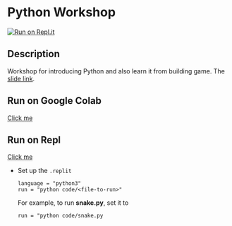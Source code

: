 # Python Workshop

[![Run on Repl.it](https://repl.it/badge/github/Justin900429/python_workshop)](https://repl.it/github/Justin900429/python_workshop)

## Description
Workshop for introducing Python and also learn it from building game. The [slide link](https://github.com/Justin900429/python_workshop/blob/main/slide.pdf).

## Run on Google Colab
[Click me](https://colab.research.google.com/github/Justin900429/python_workshop/blob/main/basic.ipynb)

## Run on Repl
[Click me](https://repl.it/github/Justin900429/python_workshop)

* Set up the `.replit`

  ```
  language = "python3"
  run = "python code/<file-to-run>"
  ```

  For example, to run **snake.py**, set it to
  ```
  run = "python code/snake.py
  ```
